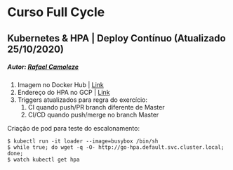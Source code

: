 # Curso Full Cycle

## Kubernetes & HPA | Deploy Contínuo (Atualizado 25/10/2020)

##### Autor: [Rafael Camoleze](mailto:contato@rafaelcamoleze.com)

1. Imagem no Docker Hub | [Link](https://hub.docker.com/r/camolezerafael/go-hpa)
2. Endereço do HPA no GCP | [Link](http://34.66.228.161/)
3. Triggers atualizados para regra do exercício:
    1. CI quando push/PR branch diferente de Master
    2. CI/CD quando push/merge no branch Master

Criação de pod para teste do escalonamento:

```
$ kubectl run -it loader --image=busybox /bin/sh
$ while true; do wget -q -O- http://go-hpa.default.svc.cluster.local; done;
$ watch kubectl get hpa
```
